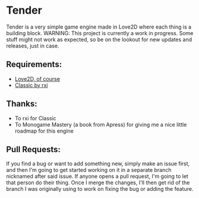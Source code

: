 # Tender
Tender is a very simple game engine made in Love2D where each thing is a building block.
WARNING: This project is currently a work in progress. Some stuff might not work as expected, so be on the lookout for new updates and releases, just in case.

## Requirements:
* [Love2D, of course](https://github.com/love2d/love)
* [Classic by rxi](https://github.com/rxi/classic)

## Thanks:
* To rxi for Classic
* To Monogame Mastery (a book from Apress) for giving me a nice little roadmap for this engine

## Pull Requests:
If you find a bug or want to add something new, simply make an issue first, and then I'm going to get started working on it in a separate branch nicknamed after said issue. If anyone opens a pull request, I'm going to let that person do their thing. Once I merge the changes, I'll then get rid of the branch I was originally using to work on fixing the bug or adding the feature.
